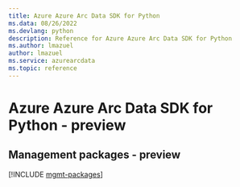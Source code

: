 ```yaml
---
title: Azure Azure Arc Data SDK for Python
ms.data: 08/26/2022
ms.devlang: python
description: Reference for Azure Azure Arc Data SDK for Python
ms.author: lmazuel
author: lmazuel
ms.service: azurearcdata
ms.topic: reference
---
```

# Azure Azure Arc Data SDK for Python - preview

## Management packages - preview
[!INCLUDE [mgmt-packages](azure-arc-data-mgmt-index.md)]